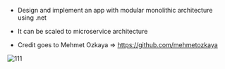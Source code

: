 * Design and implement an app with modular monolithic architecture using .net

* It can be scaled to microservice architecture

* Credit goes to Mehmet Ozkaya => https://github.com/mehmetozkaya

![111](https://github.com/user-attachments/assets/7e9d349a-0c4b-4937-bff1-aade35e6ede8)
